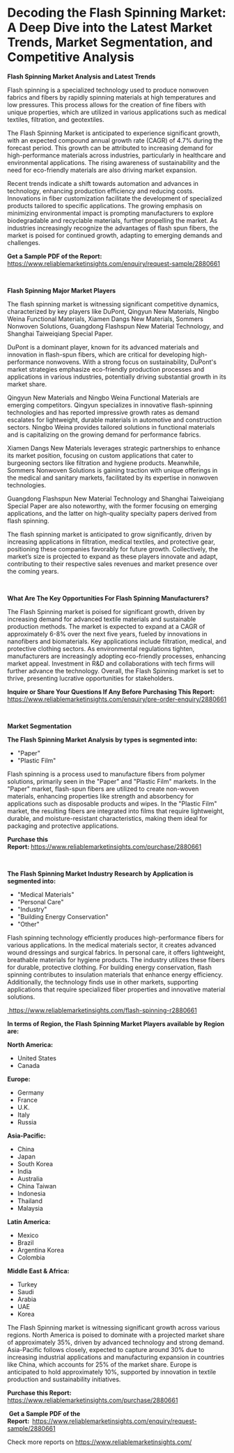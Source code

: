 <p><h1>Decoding the Flash Spinning Market: A Deep Dive into the Latest Market Trends, Market Segmentation, and Competitive Analysis</h1></p><p><strong>Flash Spinning Market Analysis and Latest Trends</strong></p>
<p><p>Flash spinning is a specialized technology used to produce nonwoven fabrics and fibers by rapidly spinning materials at high temperatures and low pressures. This process allows for the creation of fine fibers with unique properties, which are utilized in various applications such as medical textiles, filtration, and geotextiles.</p><p>The Flash Spinning Market is anticipated to experience significant growth, with an expected compound annual growth rate (CAGR) of 4.7% during the forecast period. This growth can be attributed to increasing demand for high-performance materials across industries, particularly in healthcare and environmental applications. The rising awareness of sustainability and the need for eco-friendly materials are also driving market expansion.</p><p>Recent trends indicate a shift towards automation and advances in technology, enhancing production efficiency and reducing costs. Innovations in fiber customization facilitate the development of specialized products tailored to specific applications. The growing emphasis on minimizing environmental impact is prompting manufacturers to explore biodegradable and recyclable materials, further propelling the market. As industries increasingly recognize the advantages of flash spun fibers, the market is poised for continued growth, adapting to emerging demands and challenges.</p></p>
<p><strong>Get a Sample PDF of the Report:&nbsp;</strong> <a href="https://www.reliablemarketinsights.com/enquiry/request-sample/2880661?utm_campaign=3168&utm_medium=2&utm_source=Github&utm_content=ia&utm_term=12032025&utm_id=flash-spinning">https://www.reliablemarketinsights.com/enquiry/request-sample/2880661</a></p>
<p>&nbsp;</p>
<p><strong>Flash Spinning Major Market Players</strong></p>
<p><p>The flash spinning market is witnessing significant competitive dynamics, characterized by key players like DuPont, Qingyun New Materials, Ningbo Weina Functional Materials, Xiamen Dangs New Materials, Sommers Nonwoven Solutions, Guangdong Flashspun New Material Technology, and Shanghai Taiweiqiang Special Paper. </p><p>DuPont is a dominant player, known for its advanced materials and innovation in flash-spun fibers, which are critical for developing high-performance nonwovens. With a strong focus on sustainability, DuPont's market strategies emphasize eco-friendly production processes and applications in various industries, potentially driving substantial growth in its market share.</p><p>Qingyun New Materials and Ningbo Weina Functional Materials are emerging competitors. Qingyun specializes in innovative flash-spinning technologies and has reported impressive growth rates as demand escalates for lightweight, durable materials in automotive and construction sectors. Ningbo Weina provides tailored solutions in functional materials and is capitalizing on the growing demand for performance fabrics.</p><p>Xiamen Dangs New Materials leverages strategic partnerships to enhance its market position, focusing on custom applications that cater to burgeoning sectors like filtration and hygiene products. Meanwhile, Sommers Nonwoven Solutions is gaining traction with unique offerings in the medical and sanitary markets, facilitated by its expertise in nonwoven technologies.</p><p>Guangdong Flashspun New Material Technology and Shanghai Taiweiqiang Special Paper are also noteworthy, with the former focusing on emerging applications, and the latter on high-quality specialty papers derived from flash spinning.</p><p>The flash spinning market is anticipated to grow significantly, driven by increasing applications in filtration, medical textiles, and protective gear, positioning these companies favorably for future growth. Collectively, the market’s size is projected to expand as these players innovate and adapt, contributing to their respective sales revenues and market presence over the coming years.</p></p>
<p>&nbsp;</p>
<p><strong>What Are The Key Opportunities For Flash Spinning Manufacturers?</strong></p>
<p><p>The Flash Spinning market is poised for significant growth, driven by increasing demand for advanced textile materials and sustainable production methods. The market is expected to expand at a CAGR of approximately 6-8% over the next five years, fueled by innovations in nanofibers and biomaterials. Key applications include filtration, medical, and protective clothing sectors. As environmental regulations tighten, manufacturers are increasingly adopting eco-friendly processes, enhancing market appeal. Investment in R&D and collaborations with tech firms will further advance the technology. Overall, the Flash Spinning market is set to thrive, presenting lucrative opportunities for stakeholders.</p></p>
<p><strong>Inquire or Share Your Questions If Any Before Purchasing This Report:</strong> <a href="https://www.reliablemarketinsights.com/enquiry/pre-order-enquiry/2880661?utm_campaign=3168&utm_medium=2&utm_source=Github&utm_content=ia&utm_term=12032025&utm_id=flash-spinning">https://www.reliablemarketinsights.com/enquiry/pre-order-enquiry/2880661</a></p>
<p>&nbsp;</p>
<p><strong>Market Segmentation</strong></p>
<p><strong>The Flash Spinning Market Analysis by types is segmented into:</strong></p>
<p><ul><li>"Paper"</li><li>"Plastic Film"</li></ul></p>
<p><p>Flash spinning is a process used to manufacture fibers from polymer solutions, primarily seen in the "Paper" and "Plastic Film" markets. In the "Paper" market, flash-spun fibers are utilized to create non-woven materials, enhancing properties like strength and absorbency for applications such as disposable products and wipes. In the "Plastic Film" market, the resulting fibers are integrated into films that require lightweight, durable, and moisture-resistant characteristics, making them ideal for packaging and protective applications.</p></p>
<p><strong>Purchase this Report:&nbsp;</strong><a href="https://www.reliablemarketinsights.com/purchase/2880661?utm_campaign=3168&utm_medium=2&utm_source=Github&utm_content=ia&utm_term=12032025&utm_id=flash-spinning">https://www.reliablemarketinsights.com/purchase/2880661</a></p>
<p>&nbsp;</p>
<p><strong>The Flash Spinning Market Industry Research by Application is segmented into:</strong></p>
<p><ul><li>"Medical Materials"</li><li>"Personal Care"</li><li>"Industry"</li><li>"Building Energy Conservation"</li><li>"Other"</li></ul></p>
<p><p>Flash spinning technology efficiently produces high-performance fibers for various applications. In the medical materials sector, it creates advanced wound dressings and surgical fabrics. In personal care, it offers lightweight, breathable materials for hygiene products. The industry utilizes these fibers for durable, protective clothing. For building energy conservation, flash spinning contributes to insulation materials that enhance energy efficiency. Additionally, the technology finds use in other markets, supporting applications that require specialized fiber properties and innovative material solutions.</p></p>
<p><a href="https://www.reliablemarketinsights.com/flash-spinning-r2880661?utm_campaign=3168&utm_medium=2&utm_source=Github&utm_content=ia&utm_term=12032025&utm_id=flash-spinning">&nbsp;https://www.reliablemarketinsights.com/flash-spinning-r2880661</a></p>
<p><strong>In terms of Region, the Flash Spinning Market Players available by Region are:</strong></p>
<p>
    <p> <strong> North America: </strong>
        <ul>
            <li>United States</li>
            <li>Canada</li>
        </ul>
        </p> 
    <p> <strong> Europe: </strong>
        <ul>
            <li>Germany</li>
            <li>France</li>
            <li>U.K.</li>
            <li>Italy</li>
            <li>Russia</li>
        </ul>
        </p> 
    <p> <strong> Asia-Pacific: </strong>
        <ul>
            <li>China</li>
            <li>Japan</li>
            <li>South Korea</li>
            <li>India</li>
            <li>Australia</li>
            <li>China Taiwan</li>
            <li>Indonesia</li>
            <li>Thailand</li>
            <li>Malaysia</li>
        </ul>
        </p> 
    <p> <strong> Latin America: </strong>
        <ul>
            <li>Mexico</li>
            <li>Brazil</li>
            <li>Argentina Korea</li>
            <li>Colombia</li>
        </ul>
        </p> 
    <p> <strong> Middle East & Africa: </strong>
        <ul>
            <li>Turkey</li>
            <li>Saudi</li>
            <li>Arabia</li>
            <li>UAE</li>
            <li>Korea</li>
        </ul>
    </p>
    </p>
<p><p>The Flash Spinning market is witnessing significant growth across various regions. North America is poised to dominate with a projected market share of approximately 35%, driven by advanced technology and strong demand. Asia-Pacific follows closely, expected to capture around 30% due to increasing industrial applications and manufacturing expansion in countries like China, which accounts for 25% of the market share. Europe is anticipated to hold approximately 10%, supported by innovation in textile production and sustainability initiatives.</p></p>
<p><strong>Purchase this Report: </strong><a href="https://www.reliablemarketinsights.com/purchase/2880661?utm_campaign=3168&utm_medium=2&utm_source=Github&utm_content=ia&utm_term=12032025&utm_id=flash-spinning">https://www.reliablemarketinsights.com/purchase/2880661</a></p>
<p>&nbsp;<strong>Get a Sample PDF of the Report:&nbsp;&nbsp;</strong><a href="https://www.reliablemarketinsights.com/enquiry/request-sample/2880661?utm_campaign=3168&utm_medium=2&utm_source=Github&utm_content=ia&utm_term=12032025&utm_id=flash-spinning">https://www.reliablemarketinsights.com/enquiry/request-sample/2880661</a></p>
<p><strong></strong></p>
<p>Check more reports on <a href="https://www.reliablemarketinsights.com/?utm_campaign=3168&utm_medium=2&utm_source=Github&utm_content=ia&utm_term=12032025&utm_id=flash-spinning">https://www.reliablemarketinsights.com/</a></p>